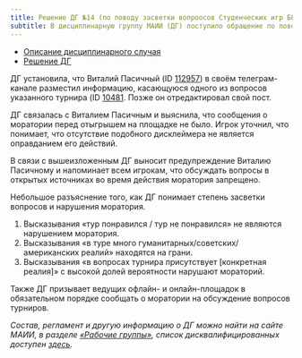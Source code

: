 ```yaml
---
title: Решение ДГ №14 (по поводу засветки вопроосов Студенческих игр БГУ)
subtitle: В дисциплинарную группу МАИИ (ДГ) поступило обращение по поводу нарушения Виталием Пасичным моратория на асинхронном турнире «Студенческие игры БГУ».
---
```


- [Описание дисциплинарного случая](#description)
- [Решение ДГ](#judgement)

<a name="description"></a>ДГ установила, что Виталий Пасичный (ID [112957](https://rating.chgk.info/player/112957)) в своём телеграм-канале разместил информацию, касающуюся одного из вопросов указанного турнира (ID [10481](https://rating.chgk.info/tournament/10481). Позже он отредактировал свой пост.

ДГ связалась с Виталием Пасичным и выяснила, что сообщения о моратории перед отыгрышем на площадке не было. Игрок уточнил, что понимает, что отсутствие подобного дисклеймера не является оправданием его действий.

<a name="judgement"></a>В связи с вышеизложенным ДГ выносит предупреждение Виталию Пасичному и напоминает всем игрокам, что обсуждать вопросы в открытых источниках во время действия моратория запрещено.

Небольшое разъяснение того, как ДГ понимает степень засветки вопросов и нарушения моратория.

1)  Высказывания «тур понравился / тур не понравился» не являются нарушением моратория.
2)  Высказывания «в туре много гуманитарных/советских/американских реалий» находятся на грани.
3)  Высказывания «в вопросах турнира присутствует \[конкретная реалия\]» с высокой долей вероятности нарушают мораторий.

Также ДГ призывает ведущих офлайн- и онлайн-площадок в обязательном порядке сообщать о моратории на обсуждение вопросов турниров.

*Состав, регламент и другую информацию о ДГ можно найти на сайте МАИИ, в разделе [«Рабочие группы»](https://www.maii.li/p/who#dg), список дисквалифицированных доступен [здесь](https://www.maii.li/p/disqual).*